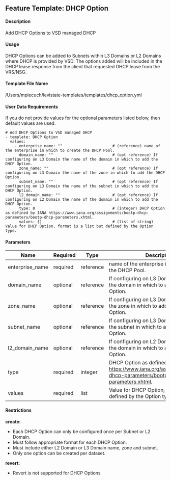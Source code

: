 ## Feature Template: DHCP Option
#### Description
Add DHCP Options to VSD managed DHCP

#### Usage
DHCP Options can be added to Subnets within L3 Domains or L2 Domains where DHCP is provided by VSD. The options added will be included in the DHCP lease response from the client that requested DHCP lease from the VRS/NSG.

#### Template File Name
/Users/mpiecuch/levistate-templates/templates/dhcp_option.yml

#### User Data Requirements
If you do not provide values for the optional parameters listed below, then default values are used.

```
# Add DHCP Options to VSD managed DHCP
- template: DHCP Option
  values:
    - enterprise_name: ""                      # (reference) name of the enterprise in which to create the DHCP Pool.
      domain_name: ""                          # (opt reference) If configuring on L3 Domain the name of the domain in which to add the DHCP Option.
      zone_name: ""                            # (opt reference) If configuring on L3 Domain the name of the zone in which to add the DHCP Option.
      subnet_name: ""                          # (opt reference) If configuring on L3 Domain the name of the subnet in which to add the DHCP Option.
      l2_domain_name: ""                       # (opt reference) If configuring on L2 Domain the name of the domain in which to add the DHCP Option.
      type: 0                                  # (integer) DHCP Option as defined by IANA https://www.iana.org/assignments/bootp-dhcp-parameters/bootp-dhcp-parameters.xhtml.
      values: []                               # (list of string) Value for DHCP Option, format is a list but defined by the Option type.

```

#### Parameters
Name | Required | Type | Description
---- | -------- | ---- | -----------
enterprise_name | required | reference | name of the enterprise in which to create the DHCP Pool.
domain_name | optional | reference | If configuring on L3 Domain the name of the domain in which to add the DHCP Option.
zone_name | optional | reference | If configuring on L3 Domain the name of the zone in which to add the DHCP Option.
subnet_name | optional | reference | If configuring on L3 Domain the name of the subnet in which to add the DHCP Option.
l2_domain_name | optional | reference | If configuring on L2 Domain the name of the domain in which to add the DHCP Option.
type | required | integer | DHCP Option as defined by IANA https://www.iana.org/assignments/bootp-dhcp-parameters/bootp-dhcp-parameters.xhtml.
values | required | list | Value for DHCP Option, format is a list but defined by the Option type.


#### Restrictions
**create:**
* Each DHCP Option can only be configured once per Subnet or L2 Domain.
* Must follow appropriate format for each DHCP Option.
* Must include either L2 Domain or L3 Domain name, zone and subnet.
* Only one option can be created per dataset.

**revert:**
* Revert is not supported for DHCP Options


